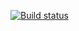 [![Build status](https://ci.appveyor.com/api/projects/status/bgdufrxabwre5jpk?svg=true)](https://ci.appveyor.com/project/TrollFrosT/selenide-jrjcx)
